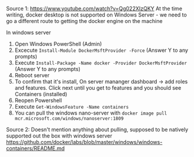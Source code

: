Source 1: https://www.youtube.com/watch?v=Qg022XIzQKY
At the time writing, docker desktop is not supported on Windows Server - we need to go a different route to getting the docker engine on the machine

In windows server
1. Open Windows PowerShell (Admin)
2. Excecute ```Install-Module DockerMsftProvider -Force``` (Answer Y to any prompts)
3. Execute ```Install-Package -Name docker -Provider DockerMsftProvider``` (Answer Y to any prompts)
4. Reboot server
5. To confirm that it's install, On server mananger dashboard -> add roles and features. Click next until you get to features and you should see Containers (installed)
6. Reopen Powershell
7. Execute ```Get-WindowsFeature -Name containers```
8. You can pull the windows nano-server with ```docker image pull mcr.microsoft.com/windows/nanoserver:1809```

Source 2:
Doesn't mention anything about pulling, supposed to be natively supported out the box with windows server
https://github.com/docker/labs/blob/master/windows/windows-containers/README.md